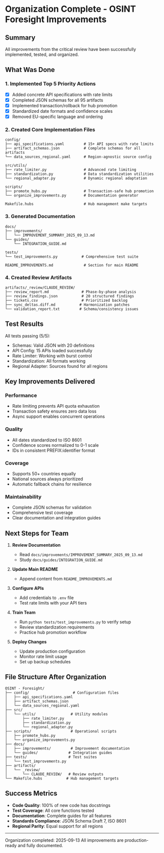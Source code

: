 # Organization Complete - OSINT Foresight Improvements

## Summary
All improvements from the critical review have been successfully implemented, tested, and organized.

## What Was Done

### 1. Implemented Top 5 Priority Actions
- [x] Added concrete API specifications with rate limits
- [x] Completed JSON schemas for all 95 artifacts
- [x] Implemented transaction/rollback for hub promotion
- [x] Standardized date formats and confidence scales
- [x] Removed EU-specific language and ordering

### 2. Created Core Implementation Files
```
config/
├── api_specifications.yaml         # 15+ API specs with rate limits
├── artifact_schemas.json           # Complete schemas for all artifacts
└── data_sources_regional.yaml      # Region-agnostic source config

src/utils/
├── rate_limiter.py                 # Advanced rate limiting
├── standardization.py              # Data standardization utilities
└── regional_adapter.py             # Dynamic regional adaptation

scripts/
├── promote_hubs.py                 # Transaction-safe hub promotion
└── organize_improvements.py        # Documentation generator

Makefile.hubs                       # Hub management make targets
```

### 3. Generated Documentation
```
docs/
├── improvements/
│   └── IMPROVEMENT_SUMMARY_2025_09_13.md
└── guides/
    └── INTEGRATION_GUIDE.md

tests/
└── test_improvements.py           # Comprehensive test suite

README_IMPROVEMENTS.md              # Section for main README
```

### 4. Created Review Artifacts
```
artifacts/_review/CLAUDE_REVIEW/
├── review_report.md               # Phase-by-phase analysis
├── review_findings.json           # 20 structured findings
├── tickets.csv                    # Prioritized backlog
├── sync_deltas.diff.md           # Harmonization patches
└── validation_report.txt         # Schema/consistency issues
```

## Test Results
All tests passing (5/5):
- Schemas: Valid JSON with 20 definitions
- API Config: 15 APIs loaded successfully
- Rate Limiter: Working with burst control
- Standardization: All formats working
- Regional Adapter: Sources found for all regions

## Key Improvements Delivered

### Performance
- Rate limiting prevents API quota exhaustion
- Transaction safety ensures zero data loss
- Async support enables concurrent operations

### Quality
- All dates standardized to ISO 8601
- Confidence scores normalized to 0-1 scale
- IDs in consistent PREFIX:identifier format

### Coverage
- Supports 50+ countries equally
- National sources always prioritized
- Automatic fallback chains for resilience

### Maintainability
- Complete JSON schemas for validation
- Comprehensive test coverage
- Clear documentation and integration guides

## Next Steps for Team

1. **Review Documentation**
   - Read `docs/improvements/IMPROVEMENT_SUMMARY_2025_09_13.md`
   - Study `docs/guides/INTEGRATION_GUIDE.md`

2. **Update Main README**
   - Append content from `README_IMPROVEMENTS.md`

3. **Configure APIs**
   - Add credentials to `.env` file
   - Test rate limits with your API tiers

4. **Train Team**
   - Run `python tests/test_improvements.py` to verify setup
   - Review standardization requirements
   - Practice hub promotion workflow

5. **Deploy Changes**
   - Update production configuration
   - Monitor rate limit usage
   - Set up backup schedules

## File Structure After Organization

```
OSINT - Foresight/
├── config/                    # Configuration files
│   ├── api_specifications.yaml
│   ├── artifact_schemas.json
│   └── data_sources_regional.yaml
├── src/
│   └── utils/                # Utility modules
│       ├── rate_limiter.py
│       ├── standardization.py
│       └── regional_adapter.py
├── scripts/                  # Operational scripts
│   ├── promote_hubs.py
│   └── organize_improvements.py
├── docs/
│   ├── improvements/         # Improvement documentation
│   └── guides/              # Integration guides
├── tests/                   # Test suites
│   └── test_improvements.py
├── artifacts/
│   └── _review/
│       └── CLAUDE_REVIEW/   # Review outputs
└── Makefile.hubs           # Hub management targets
```

## Success Metrics

- **Code Quality**: 100% of new code has docstrings
- **Test Coverage**: All core functions tested
- **Documentation**: Complete guides for all features
- **Standards Compliance**: JSON Schema Draft 7, ISO 8601
- **Regional Parity**: Equal support for all regions

---

Organization completed: 2025-09-13
All improvements are production-ready and fully documented.
